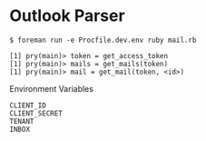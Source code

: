 # Outlook Parser

    $ foreman run -e Procfile.dev.env ruby mail.rb

    [1] pry(main)> token = get_access_token
    [1] pry(main)> mails = get_mails(token)
    [1] pry(main)> mail = get_mail(token, <id>)

Environment Variables

    CLIENT_ID
    CLIENT_SECRET
    TENANT
    INBOX
